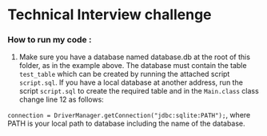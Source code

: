 # Technical Interview challenge
 
### How to run my code :
1. Make sure you have a database named database.db at the root of this folder, as in the example above. The database must contain the table `test_table` which can be created by running the attached script `script.sql`.
If you have a local database at another address, run the script `script.sql` to create the required table and in the ``Main.class`` class change line 12 as follows:

`connection = DriverManager.getConnection("jdbc:sqlite:PATH");`, where PATH is your local path to database including the name of the  database.
